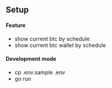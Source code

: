 **Setup**
---

#### Feature
- show current btc by schedule
- show current btc wallet by schedule

#### Development mode
- cp .env.sample .env
- go run
